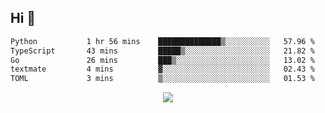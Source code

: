 ## Hi 👋

<!--START_SECTION:waka-->

```txt
Python           1 hr 56 mins    ██████████████▒░░░░░░░░░░   57.96 %
TypeScript       43 mins         █████▒░░░░░░░░░░░░░░░░░░░   21.82 %
Go               26 mins         ███▒░░░░░░░░░░░░░░░░░░░░░   13.02 %
textmate         4 mins          ▓░░░░░░░░░░░░░░░░░░░░░░░░   02.43 %
TOML             3 mins          ▒░░░░░░░░░░░░░░░░░░░░░░░░   01.53 %
```

<!--END_SECTION:waka-->

<p align="center">
  <a href="https://wakatime.com/@d93f0e24-e3ad-4f8d-9b8b-385bab9124f6">
    <img src="https://wakatime.com/badge/user/d93f0e24-e3ad-4f8d-9b8b-385bab9124f6.svg" />
  </a>
</p>

